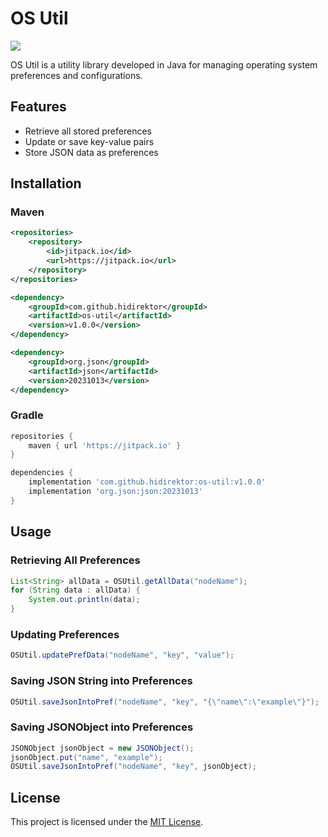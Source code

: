 # OS Util

[![](https://jitpack.io/v/hidirektor/os-util.svg)](https://jitpack.io/#hidirektor/os-util)

OS Util is a utility library developed in Java for managing operating system preferences and configurations.

## Features
- Retrieve all stored preferences
- Update or save key-value pairs
- Store JSON data as preferences

## Installation

### Maven

```xml
<repositories>
    <repository>
        <id>jitpack.io</id>
        <url>https://jitpack.io</url>
    </repository>
</repositories>

<dependency>
    <groupId>com.github.hidirektor</groupId>
    <artifactId>os-util</artifactId>
    <version>v1.0.0</version>
</dependency>

<dependency>
    <groupId>org.json</groupId>
    <artifactId>json</artifactId>
    <version>20231013</version>
</dependency>
```

### Gradle

```groovy
repositories {
    maven { url 'https://jitpack.io' }
}

dependencies {
    implementation 'com.github.hidirektor:os-util:v1.0.0'
    implementation 'org.json:json:20231013'
}
```

## Usage

### Retrieving All Preferences
```java
List<String> allData = OSUtil.getAllData("nodeName");
for (String data : allData) {
    System.out.println(data);
}
```

### Updating Preferences
```java
OSUtil.updatePrefData("nodeName", "key", "value");
```

### Saving JSON String into Preferences
```java
OSUtil.saveJsonIntoPref("nodeName", "key", "{\"name\":\"example\"}");
```

### Saving JSONObject into Preferences
```java
JSONObject jsonObject = new JSONObject();
jsonObject.put("name", "example");
OSUtil.saveJsonIntoPref("nodeName", "key", jsonObject);
```

## License
This project is licensed under the [MIT License](LICENSE).